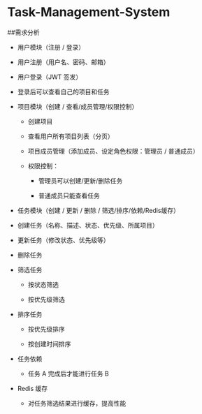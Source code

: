 # Task-Management-System
##需求分析
-  用户模块（注册 / 登录）

  - 用户注册（用户名、密码、邮箱）
  - 用户登录（JWT 签发）
  - 登录后可以查看自己的项目和任务

- 项目模块（创建 / 查看/成员管理/权限控制）

  - 创建项目
  - 查看用户所有项目列表（分页）
  - 项目成员管理（添加成员、设定角色权限：管理员 / 普通成员）
  - 权限控制：

    - 管理员可以创建/更新/删除任务

    - 普通成员只能查看任务

-  任务模块（创建 / 更新 / 删除 / 筛选/排序/依赖/Redis缓存）

  - 创建任务（名称、描述、状态、优先级、所属项目）
  - 更新任务（修改状态、优先级等）
  - 删除任务
  - 筛选任务

    - 按状态筛选

    - 按优先级筛选
  - 排序任务

    - 按优先级排序

    - 按创建时间排序

  - 任务依赖

    - 任务 A 完成后才能进行任务 B

  - Redis 缓存

    - 对任务筛选结果进行缓存，提高性能

